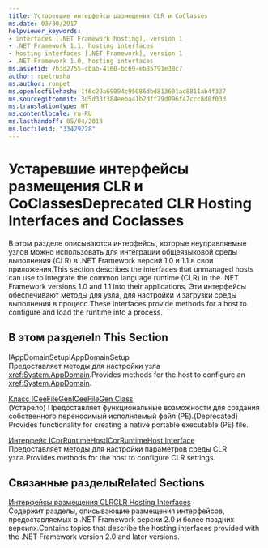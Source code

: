 ```yaml
---
title: Устаревшие интерфейсы размещения CLR и CoClasses
ms.date: 03/30/2017
helpviewer_keywords:
- interfaces [.NET Framework hosting], version 1
- .NET Framework 1.1, hosting interfaces
- hosting interfaces [.NET Framework], version 1
- .NET Framework 1.0, hosting interfaces
ms.assetid: 7b3d2755-cbab-4160-bc69-eb85791e38c7
author: rpetrusha
ms.author: ronpet
ms.openlocfilehash: 1f6c20a69894c95086dbd813601ac8811ab4f337
ms.sourcegitcommit: 3d5d33f384eeba41b2dff79d096f47ccc8d8f03d
ms.translationtype: HT
ms.contentlocale: ru-RU
ms.lasthandoff: 05/04/2018
ms.locfileid: "33429228"
---
```

# <a name="deprecated-clr-hosting-interfaces-and-coclasses"></a><span data-ttu-id="9807f-102">Устаревшие интерфейсы размещения CLR и CoClasses</span><span class="sxs-lookup"><span data-stu-id="9807f-102">Deprecated CLR Hosting Interfaces and Coclasses</span></span>
<span data-ttu-id="9807f-103">В этом разделе описываются интерфейсы, которые неуправляемые узлов можно использовать для интеграции общеязыковой среды выполнения (CLR) в .NET Framework версий 1.0 и 1.1 в свои приложения.</span><span class="sxs-lookup"><span data-stu-id="9807f-103">This section describes the interfaces that unmanaged hosts can use to integrate the common language runtime (CLR) in the .NET Framework versions 1.0 and 1.1 into their applications.</span></span> <span data-ttu-id="9807f-104">Эти интерфейсы обеспечивают методы для узла, для настройки и загрузки среды выполнения в процесс.</span><span class="sxs-lookup"><span data-stu-id="9807f-104">These interfaces provide methods for a host to configure and load the runtime into a process.</span></span>  
  
## <a name="in-this-section"></a><span data-ttu-id="9807f-105">В этом разделе</span><span class="sxs-lookup"><span data-stu-id="9807f-105">In This Section</span></span>  
 <span data-ttu-id="9807f-106">IAppDomainSetup</span><span class="sxs-lookup"><span data-stu-id="9807f-106">IAppDomainSetup</span></span>  
 <span data-ttu-id="9807f-107">Предоставляет методы для настройки узла <xref:System.AppDomain>.</span><span class="sxs-lookup"><span data-stu-id="9807f-107">Provides methods for the host to configure an <xref:System.AppDomain>.</span></span>  
  
 [<span data-ttu-id="9807f-108">Класс ICeeFileGen</span><span class="sxs-lookup"><span data-stu-id="9807f-108">ICeeFileGen Class</span></span>](../../../../docs/framework/unmanaged-api/hosting/iceefilegen-class.md)  
 <span data-ttu-id="9807f-109">(Устарело) Предоставляет функциональные возможности для создания собственного переносимый исполняемый файл (PE).</span><span class="sxs-lookup"><span data-stu-id="9807f-109">(Deprecated) Provides functionality for creating a native portable executable (PE) file.</span></span>  
  
 [<span data-ttu-id="9807f-110">Интерфейс ICorRuntimeHost</span><span class="sxs-lookup"><span data-stu-id="9807f-110">ICorRuntimeHost Interface</span></span>](../../../../docs/framework/unmanaged-api/hosting/icorruntimehost-interface.md)  
 <span data-ttu-id="9807f-111">Предоставляет методы для настройки параметров среды CLR узла.</span><span class="sxs-lookup"><span data-stu-id="9807f-111">Provides methods for the host to configure CLR settings.</span></span>  
  
## <a name="related-sections"></a><span data-ttu-id="9807f-112">Связанные разделы</span><span class="sxs-lookup"><span data-stu-id="9807f-112">Related Sections</span></span>  
 [<span data-ttu-id="9807f-113">Интерфейсы размещения CLR</span><span class="sxs-lookup"><span data-stu-id="9807f-113">CLR Hosting Interfaces</span></span>](../../../../docs/framework/unmanaged-api/hosting/clr-hosting-interfaces.md)  
 <span data-ttu-id="9807f-114">Содержит разделы, описывающие размещения интерфейсов, предоставляемых в .NET Framework версии 2.0 и более поздних версиях.</span><span class="sxs-lookup"><span data-stu-id="9807f-114">Contains topics that describe the hosting interfaces provided with the .NET Framework version 2.0 and later versions.</span></span>
